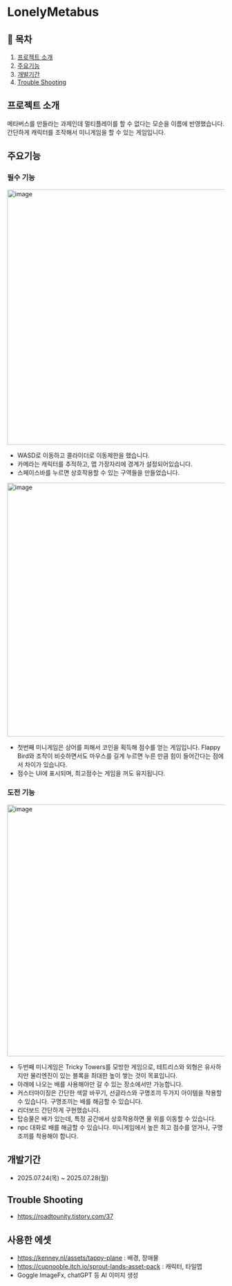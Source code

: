 # LonelyMetabus

## 📖 목차
1. [프로젝트 소개](#프로젝트-소개)
2. [주요기능](#주요기능)
3. [개발기간](#개발기간)
4. [Trouble Shooting](#trouble-shooting)
    
## 프로젝트 소개
메타버스를 만들라는 과제인데 멀티플레이를 할 수 없다는 모순을 이름에 반영했습니다. 
간단하게 캐릭터를 조작해서 미니게임을 할 수 있는 게임입니다. 

## 주요기능

### 필수 기능

<img width="1050" height="591" alt="image" src="https://github.com/user-attachments/assets/7645f806-7deb-484b-b78a-dd34d6d1e33f" />

- WASD로 이동하고 콜라이더로 이동제한을 했습니다.
- 카메라는 캐릭터를 추적하고, 맵 가장자리에 경계가 설정되어있습니다. 
- 스페이스바를 누르면 상호작용할 수 있는 구역들을 만들었습니다.
  <br>

  
<img width="1051" height="588" alt="image" src="https://github.com/user-attachments/assets/af50db8f-ebb8-4514-b4d9-afc325444eaf" />

- 첫번째 미니게임은 상어를 피해서 코인을 획득해 점수를 얻는 게임입니다. Flappy Bird와 조작이 비슷하면서도 마우스를 길게 누르면 누른 만큼 힘이 들어간다는 점에서 차이가 있습니다.
- 점수는 UI에 표시되며, 최고점수는 게임을 꺼도 유지됩니다.
  <br>


### 도전 기능

<img width="1050" height="583" alt="image" src="https://github.com/user-attachments/assets/3ca3967d-12db-46ec-936d-616f9c06fd14" />


- 두번째 미니게임은 Tricky Towers를 모방한 게임으로, 테트리스와 외형은 유사하지만 물리엔진이 있는 블록을 최대한 높이 쌓는 것이 목표입니다.
- 아래에 나오는 배를 사용해야만 갈 수 있는 장소에서만 가능합니다.
  <br>
- 커스터마이징은 간단한 색깔 바꾸기, 선글라스와 구명조끼 두가지 아이템을 착용할 수 있습니다. 구명조끼는 배를 해금할 수 있습니다. 
- 리더보드 간단하게 구현했습니다.
- 탑승물은 배가 있는데, 특정 공간에서 상호작용하면 물 위를 이동할 수 있습니다.
- npc 대화로 배를 해금할 수 있습니다. 미니게임에서 높은 최고 점수를 얻거나, 구명조끼를 착용해야 합니다. 


## 개발기간
- 2025.07.24(목) ~ 2025.07.28(월)


## Trouble Shooting
 - https://roadtounity.tistory.com/37

## 사용한 에셋
 - https://kenney.nl/assets/tappy-plane : 배경, 장애물
 - https://cupnooble.itch.io/sprout-lands-asset-pack  : 캐릭터, 타일맵
 - Goggle ImageFx, chatGPT 등 AI 이미지 생성


